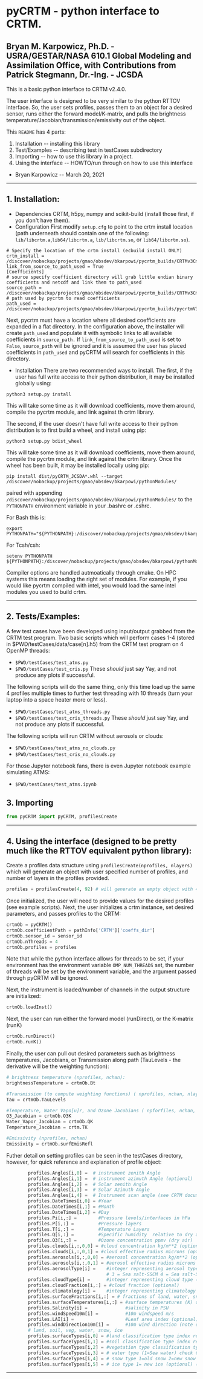 # pyCRTM - python interface to CRTM.

## Bryan M. Karpowicz, Ph.D. - USRA/GESTAR/NASA 610.1 Global Modeling and Assimilation Office, with Contributions from Patrick Stegmann, Dr.-Ing. - JCSDA

This is a basic python interface to CRTM v2.4.0. 

The user interface is designed to be very similar to the python RTTOV interface. So, the user sets profiles, passes them to an object for a desired sensor, runs either the forward model/K-matrix, and pulls the brightness temperature/Jacobian/transmission/emissivity out of the object.  


This `README` has 4 parts:

1. Installation -- installing this library
2. Test/Examples -- describing test in testCases subdirectory
3. Importing -- how to use this library in a project.
4. Using the interface -- HOWTO/run through on how to use this interface

- Bryan Karpowicz -- March 20, 2021
---------------------------------------------------------------------------------------- 

## 1. Installation:
- Dependencies CRTM, h5py, numpy and scikit-build (install those first, if you don't have them). 
- Configuration
First modify `setup.cfg` to point to the crtm install location (path underneath should contain one of the following: `lib/libcrtm.a`,`lib64/libcrtm.a`, `lib/libcrtm.so`, or `lib64/libcrtm.so`). 
```
# Specify the location of the crtm install (ecbuild install ONLY)
crtm_install = /discover/nobackup/projects/gmao/obsdev/bkarpowi/pycrtm_builds/CRTMv3Cmake_gnu/build/
link_from_source_to_path_used = True
[Coefficients]
# source specify coefficient directory will grab little endian binary coefficients and netcdf and link them to path_used
source_path = /discover/nobackup/projects/gmao/obsdev/bkarpowi/pycrtm_builds/CRTMv3Cmake_gnu/build/test_data/crtm
# path used by pycrtm to read coefficients 
path_used =  /discover/nobackup/projects/gmao/obsdev/bkarpowi/pycrtm_builds/pycrtmV3cmake/coefficients
```
Next, pycrtm must have a location where all desired coefficients are expanded in a flat directory. In the configuration above, the installer will create `path_used` and populate it with symbolic links to all available coefficients in `source_path.` If `link_from_source_to_path_used` is set to `False`, `source_path` will be ignored and it is assumed the user has placed coefficients in `path_used` and pyCRTM will search for coefficients in this directory. 
- Installation 
There are two recommended ways to install. The first, if the user has full write access to their python distribution, it may be installed globally using:
```
python3 setup.py install 
```
This will take some time as it will download coefficients, move them around, compile the pycrtm module, and link against th crtm library.

The second, if the user doesn't have full write access to their python distribution is to first build a wheel, and install using pip:
```
python3 setup.py bdist_wheel
```
This will take some time as it will download coefficients, move them around, compile the pycrtm module, and link against the crtm library. Once the wheel has been built, it may be installed locally using pip:
```
pip install dist/pyCRTM_JCSDA*.whl --target /discover/nobackup/projects/gmao/obsdev/bkarpowi/pythonModules/
```
paired with appending `/discover/nobackup/projects/gmao/obsdev/bkarpowi/pythonModules/` to the `PYTHONPATH` environment variable in your .bashrc or .cshrc.

For Bash this is:
```
export PYTHONPATH="${PYTHONPATH}:/discover/nobackup/projects/gmao/obsdev/bkarpowi/pythonModules/"
```
For Tcsh/csh:
```
setenv PYTHONPATH ${PYTHONPATH}:/discover/nobackup/projects/gmao/obsdev/bkarpowi/pythonModules
```

Compiler options are handled autmoatically through cmake. On HPC systems this means loading the right set of modules. For example, if you would like pycrtm compiled with intel, you would load the same intel modules you used to build crtm. 

---------------------------------------------------------------------------------------- 

## 2. Tests/Examples:

A few test cases have been developed using input/output grabbed from the CRTM test program.
Two basic scripts which will perform cases 1-4 (stored in $PWD/testCases/data/case[n].h5) from the CRTM test program on 4 OpenMP threads: 
* `$PWD/testCases/test_atms.py`
* `$PWD/testCases/test_cris.py`
These *should* just say Yay, and not produce any plots if successful. 

The following scripts will do the same thing, only this time load up the same 4 profiles multiple times to further test threading with 10 threads (turn your laptop into a space heater more or less).
* `$PWD/testCases/test_atms_threads.py`
* `$PWD/testCases/test_cris_threads.py`
These *should* just say Yay, and not produce any plots if successful. 


The following scripts will run CRTM without aerosols or clouds:
* `$PWD/testCases/test_atms_no_clouds.py`
* `$PWD/testCases/test_cris_no_clouds.py`

For those Jupyter notebook fans, there is even Jupyter notebook example simulating ATMS:
* `$PWD/testCases/test_atms.ipynb`

## 3. Importing 

```Python
from pyCRTM import pyCRTM, profilesCreate
```
---------------------------------------------------------------------------------------- 

## 4. Using the interface (designed to be pretty much like the RTTOV equivalent python library):

Create a profiles data structure using `profilesCreate(nprofiles, nlayers)` which will generate an object with user specified number of profiles, and number of layers in the profiles provided.
```Python
profiles = profilesCreate(4, 92) # will generate an empty object with 4 profiles each with 92 layers. 
```
Once initialized, the user will need to provide values for the desired profiles (see example scripts). Next, the user initializes a crtm instance, set desired parameters, and passes profiles to the CRTM:

```Python
crtmOb = pyCRTM()
crtmOb.coefficientPath = pathInfo['CRTM']['coeffs_dir']
crtmOb.sensor_id = sensor_id
crtmOb.nThreads = 4
crtmOb.profiles = profiles
```
Note that while the python interface allows for threads to be set, if your environment has the environment variable `OMP_NUM_THREADS` set, the number of threads will be set by the environment variable, and the argument passed through pyCRTM will be ignored.

Next, the instrument is loaded/number of channels in the output structure are initialized:

```Python
crtmOb.loadInst()
```

Next, the user can run either the forward model (runDirect), or the K-matrix (runK) 
```Python
crtmOb.runDirect()
crtmOb.runK()
```
Finally, the user can pull out desired parameters such as brightness temperatures, Jacobians, or Transmission along path (TauLevels - the derivative will be the weighting function):
```Python
# brightness temperature (nprofiles, nchan):
brightnessTemperature = crtmOb.Bt 

#Transmission (to compute weighting functions) ( nprofiles, nchan, nlayers)
Tau = crtmOb.TauLevels 

#Temperature, Water Vapo[u]r, and Ozone Jacobians ( npforfiles, nchan, nlayers)
O3_Jacobian = crtmOb.O3K
Water_Vapor_Jacobian = crtmOb.QK
Temperature_Jacobian = crtm.TK

#Emissivity (nprofiles, nchan)
Emissivity = crtmOb.surfEmisRefl
```
Futher detail on setting profiles can be seen in the testCases directory, however, for quick reference and explanation of profile object:
```Python
        profiles.Angles[i,0] =  # instrument zenith Angle
        profiles.Angles[i,1] =  # instrument azimuth Angle (optional)
        profiles.Angles[i,2] =  # Solar zenith Angle 
        profiles.Angles[i,3] =  # Solar Azimuth Angle 
        profiles.Angles[i,4] =  # Instrument scan angle (see CRTM documentation. e.g., https://ftp.emc.ncep.noaa.gov/jcsda/CRTM/CRTM_User_Guide.pdf)
        profiles.DateTimes[i,0] = #Year
        profiles.DateTimes[i,1] = #Month
        profiles.DateTimes[i,2] = #Day
        profiles.Pi[i,:] =        #Pressure levels/interfaces in hPa
        profiles.P[i,:] =         #Pressure layers 
        profiles.T[i,:] =         #Temperature Layers
        profiles.Q[i,:] =         #Specific humidity  relative to dry air in g/kg
        profiles.O3[i,:] =        #Ozone concentration ppmv (dry air)
        profiles.clouds[i,:,0,0] = #cloud concentration kg/m**2 (optional)
        profiles.clouds[i,:,0,1] = #cloud effective radius microns (optional)
        profiles.aerosols[i,:,0,0] = #aerosol concentration kg/m**2 (optional)
        profiles.aerosols[i,:,0,1] = #aerosol effective radius microns (optional)
        profiles.aerosolType[i] =    #integer representing aerosol type (optional !  1 = Dust 2 = Sea salt-SSAM  
                                     # 3 = Sea salt-SSCM 4 = Sea salt-SSCM2 5 = Sea salt-SSCM3  6 = Organic carbon 7 = Black carbon 8 = Sulfate)
        profiles.cloudType[i] =      #integer representing cloud type (optional)
        profiles.cloudFraction[i,:] = #cloud fraction (optional)
        profiles.climatology[i] =    #integer representing climatology 1-6 modtran style climatological profiles (optional)
        profiles.surfaceFractions[i,:] = # fractions of land, water, snow, ice
        profiles.surfaceTemperatures[i,:] = #surface temperatures (K) of land, water, snow, ice
        profiles.Salinity[i] =              #salinity in PSU
        profiles.windSpeed10m[i] =          #10m windspeed m/s
        profiles.LAI[i] =                   #Leaf area index (optional)
        profiles.windDirection10m[i] =      #10m wind direction (note opposite of atmospheric convention, uses oceanongrapher convention) deg E from N
        # land, soil, veg, water, snow, ice
        profiles.surfaceTypes[i,0] = #land classification type index refer to CRTM documentation (optional)
        profiles.surfaceTypes[i,1] = #soil classification type index refer to CRTM documentation (optional)
        profiles.surfaceTypes[i,2] = #vegetation type classification type index refer to CRTM documentation (optional)
        profiles.surfaceTypes[i,3] = # water type (1=Sea water) check CRTM documentation for others.
        profiles.surfaceTypes[i,4] = # snow type 1=old snow 2=new snow (optional).
        profiles.surfaceTypes[i,5] = # ice type 1= new ice (optional) (optional)

```


---------------------------------------------------------------------------------------- 

